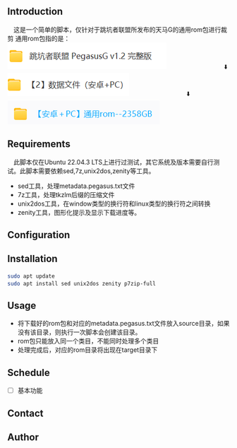 ## Introduction
&emsp;这是一个简单的脚本，仅针对于跳坑者联盟所发布的天马G的通用rom包进行裁剪
通用rom包指的是：
![跳坑者联盟 PegasusG v1.2 完整版](src/pic/1.png "跳坑者联盟 PegasusG v1.2 完整版") 
&emsp;&emsp;&emsp;&emsp;&emsp;&emsp;&emsp;&emsp;&emsp;:arrow_down:
![【2】数据文件 （安卓+PC）](src/pic/2.png "【2】数据文件 （安卓+PC）") 
&emsp;&emsp;&emsp;&emsp;&emsp;&emsp;&emsp;&emsp;&emsp;:arrow_down:
![【安卓+PC】通用rom--2358GB](src/pic/3.png "【安卓+PC】通用rom--2358GB") 
## Requirements
&emsp;此脚本仅在Ubuntu 22.04.3 LTS上进行过测试，其它系统及版本需要自行测试。此脚本需要依赖sed,7z,unix2dos,zenity等工具。
- sed工具，处理metadata.pegasus.txt文件
- 7z工具，处理tkzlm后缀的压缩文件
- unix2dos工具，在window类型的换行符和linux类型的换行符之间转换
- zenity工具，图形化提示及显示下载进度等。
## Configuration
## Installation
```bash
sudo apt update
sudo apt install sed unix2dos zenity p7zip-full
```
## Usage
- 将下载好的rom包和对应的metadata.pegasus.txt文件放入source目录，如果没有该目录，则执行一次脚本会创建该目录。
- rom包只能放入同一个类目，不能同时处理多个类目
- 处理完成后，对应的rom目录将出现在target目录下
## Schedule
- [ ] 基本功能
## Contact
## Author

